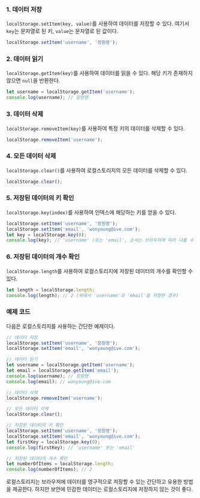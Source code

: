 ### 1. 데이터 저장

`localStorage.setItem(key, value)`를 사용하여 데이터를 저장할 수 있다. 여기서 `key`는 문자열로 된 키, `value`는 문자열로 된 값이다.

```javascript
localStorage.setItem('username', '장원영');
```

### 2. 데이터 읽기

`localStorage.getItem(key)`를 사용하여 데이터를 읽을 수 있다. 해당 키가 존재하지 않으면 `null`을 반환한다.

```javascript
let username = localStorage.getItem('username');
console.log(username); // 장원영
```

### 3. 데이터 삭제

`localStorage.removeItem(key)`를 사용하여 특정 키의 데이터를 삭제할 수 있다.

```javascript
localStorage.removeItem('username');
```

### 4. 모든 데이터 삭제

`localStorage.clear()`를 사용하여 로컬스토리지의 모든 데이터를 삭제할 수 있다.

```javascript
localStorage.clear();
```

### 5. 저장된 데이터의 키 확인

`localStorage.key(index)`를 사용하여 인덱스에 해당하는 키를 얻을 수 있다.

```javascript
localStorage.setItem('username', '장원영');
localStorage.setItem('email', 'wonyoung@ive.com');
let key = localStorage.key(0);
console.log(key); // 'username' (또는 'email', 순서는 브라우저에 따라 다를 수 있음)
```

### 6. 저장된 데이터의 개수 확인

`localStorage.length`를 사용하여 로컬스토리지에 저장된 데이터의 개수를 확인할 수 있다.

```javascript
let length = localStorage.length;
console.log(length); // 2 (위에서 'username'과 'email'을 저장한 경우)
```

### 예제 코드

다음은 로컬스토리지를 사용하는 간단한 예제이다.

```javascript
// 데이터 저장
localStorage.setItem('username', '장원영');
localStorage.setItem('email', 'wonyoung@ive.com');

// 데이터 읽기
let username = localStorage.getItem('username');
let email = localStorage.getItem('email');
console.log(username); // 장원영
console.log(email); // wonyoung@ive.com

// 데이터 삭제
localStorage.removeItem('username');

// 모든 데이터 삭제
localStorage.clear();

// 저장된 데이터의 키 확인
localStorage.setItem('username', '장원영');
localStorage.setItem('email', 'wonyoung@ive.com');
let firstKey = localStorage.key(0);
console.log(firstKey); // 'username' 또는 'email'

// 저장된 데이터의 개수 확인
let numberOfItems = localStorage.length;
console.log(numberOfItems); // 2
```

로컬스토리지는 브라우저에 데이터를 영구적으로 저장할 수 있는 간단하고 유용한 방법을 제공한다. 하지만 보안에 민감한 데이터는 로컬스토리지에 저장하지 않는 것이 좋다.